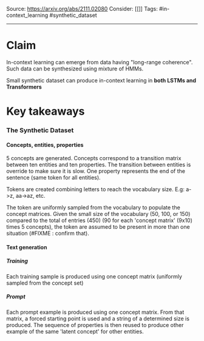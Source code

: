 Source: https://arxiv.org/abs/2111.02080
Consider: [[]]
Tags: #in-context_learning #synthetic_dataset 
______________

# Claim
In-context learning can emerge from data having "long-range coherence". Such data can be synthesized using mixture of HMMs. 

Small synthetic dataset can produce in-context learning in **both LSTMs and Transformers**


# Key takeaways

### The Synthetic Dataset
#### Concepts, entities, properties
5 concepts are generated. Concepts correspond to a transition matrix between ten entities and ten properties. The transition between entities is override to make sure it is slow. One property represents the end of the sentence (same token for all entities).

Tokens are created combining letters to reach the vocabulary size. E.g: a->z, aa->az, etc. 

The token are uniformly sampled from the vocabulary to populate the concept matrices. Given the small size of the vocabulary (50, 100, or 150) compared to the total of entries (450) (90 for each 'concept matrix' (9x10) times 5 concepts), the token are assumed to be present in more than one situation (#FIXME : confirm that).

#### Text generation
##### Training
Each training sample is produced using one concept matrix (uniformly sampled from the concept set)

##### Prompt
Each prompt example is produced using one concept matrix. From that matrix, a forced starting point is used and a string of a determined size is produced. The sequence of properties is then reused to produce other example of the same 'latent concept' for other entities.